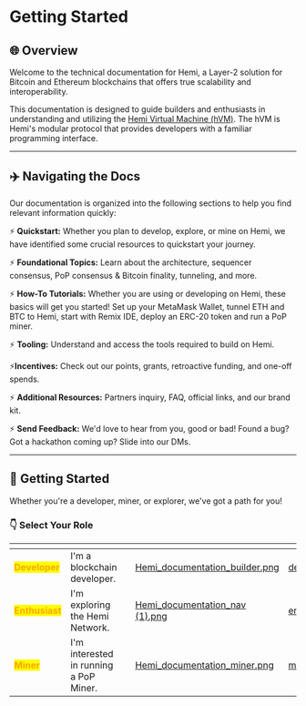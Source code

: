 # Getting Started

## 🌐 Overview

Welcome to the technical documentation for Hemi, a Layer-2 solution for Bitcoin and Ethereum blockchains that offers true scalability and interoperability.&#x20;

This documentation is designed to guide builders and enthusiasts in understanding and utilizing the [Hemi Virtual Machine (hVM)](../../building-bitcoin-apps/hemi-virtual-machine-hvm/). The hVM is Hemi's modular protocol that provides developers with a familiar programming interface.

***

## ✈️ Navigating the Docs

Our documentation is organized into the following sections to help you find relevant information quickly:

⚡ **Quickstart:** Whether you plan to develop, explore, or mine on Hemi, we have identified some crucial resources to quickstart your journey.

⚡ **Foundational Topics:** Learn about the architecture, sequencer consensus, PoP consensus & Bitcoin finality, tunneling, and more.

⚡ **How-To Tutorials:** Whether you are using or developing on Hemi, these basics will get you started! Set up your MetaMask Wallet, tunnel ETH and BTC to Hemi, start with Remix IDE, deploy an ERC-20 token and run a PoP miner.

⚡ **Tooling:** Understand and access the tools required to build on Hemi.

⚡**Incentives:** Check out our points, grants, retroactive funding, and one-off spends.

⚡ **Additional Resources:** Partners inquiry, FAQ, official links, and our brand kit.

⚡ **Send Feedback:** We'd love to hear from you, good or bad! Found a bug? Got a hackathon coming up? Slide into our DMs.

***

## 🏁 Getting Started

Whether you're a developer, miner, or explorer, we've got a path for you!&#x20;

### 👇 Select Your Role&#x20;

<table data-view="cards"><thead><tr><th></th><th></th><th></th><th data-hidden data-card-cover data-type="files"></th><th data-hidden data-card-target data-type="content-ref"></th></tr></thead><tbody><tr><td><mark style="color:orange;"><strong>Developer</strong></mark></td><td>I'm a blockchain developer.</td><td></td><td><a href="../../.gitbook/assets/Hemi_documentation_builder.png">Hemi_documentation_builder.png</a></td><td><a href="developers.md">developers.md</a></td></tr><tr><td><mark style="color:orange;"><strong>Enthusiast</strong></mark></td><td>I'm exploring the Hemi Network.</td><td></td><td><a href="../../.gitbook/assets/Hemi_documentation_nav (1).png">Hemi_documentation_nav (1).png</a></td><td><a href="enthusiasts.md">enthusiasts.md</a></td></tr><tr><td><mark style="color:orange;"><strong>Miner</strong></mark></td><td>I'm interested in running a PoP Miner.</td><td></td><td><a href="../../.gitbook/assets/Hemi_documentation_miner.png">Hemi_documentation_miner.png</a></td><td><a href="miners.md">miners.md</a></td></tr></tbody></table>
